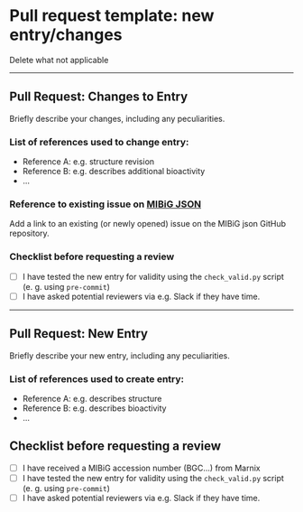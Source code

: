 # Pull request template: new entry/changes

Delete what not applicable

----

## Pull Request: Changes to Entry

Briefly describe your changes, including any peculiarities.

### List of references used to change entry:
- Reference A: e.g. structure revision
- Reference B: e.g. describes additional bioactivity
- ...

### Reference to existing issue on [MIBiG JSON](https://github.com/mibig-secmet/mibig-json)

Add a link to an existing (or newly opened) issue on the MIBiG json GitHub repository.

### Checklist before requesting a review
- [ ] I have tested the new entry for validity using the `check_valid.py` script (e.
  g. using `pre-commit`)
- [ ] I have asked potential reviewers via e.g. Slack if they have time.

------

## Pull Request: New Entry

Briefly describe your new entry, including any peculiarities.

### List of references used to create entry:
- Reference A: e.g. describes structure
- Reference B: e.g. describes bioactivity
- ...

## Checklist before requesting a review
- [ ] I have received a MIBiG accession number (BGC...) from Marnix
- [ ] I have tested the new entry for validity using the `check_valid.py` script (e.
  g. using `pre-commit`)
- [ ] I have asked potential reviewers via e.g. Slack if they have time.
